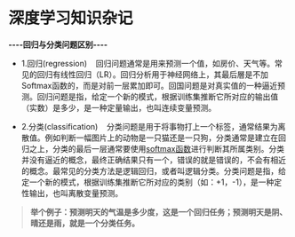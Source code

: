 # 深度学习知识杂记
**----回归与分类问题区别----**
* 1.回归(regression)
   回归问题通常是用来预测一个值，如房价、天气等。常见的回归有线性回归（LR）。回归分析用于神经网络上，其最后層是不加Softmax函数的，而是对前一层累加即可。回国问题是对真实值的一种逼近预测。回归问题是指，给定一个新的模式，根据训练集推断它所对应的输出值（实数）是多少，是一种定量输出，也叫连续变量预测。

* 2.分类(classification)
   分类问题是用于将事物打上一个标签，通常结果为离散值。例如判断一幅图片上的动物是一只猫还是一只狗，分类通常是建立在回归之上，分类的最后一层通常要使用[softmax函数](https://zh.wikipedia.org/wiki/Softmax函数)进行判断其所属类别。分类并没有逼近的概念，最终正确结果只有一个，错误的就是错误的，不会有相近的概念。最常见的分类方法是逻辑回归，或者叫逻辑分类。分类问题是指，给定一个新的模式，根据训练集推断它所对应的类别（如：+1，-1），是一种定性输出，也叫离散变量预测。

>**举个例子：预测明天的气温是多少度，这是一个回归任务；预测明天是阴、晴还是雨，就是一个分类任务。**

